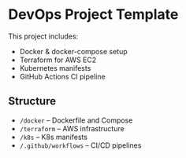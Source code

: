 # DevOps Project Template

This project includes:

- Docker & docker-compose setup
- Terraform for AWS EC2
- Kubernetes manifests
- GitHub Actions CI pipeline

## Structure

- `/docker` – Dockerfile and Compose
- `/terraform` – AWS infrastructure
- `/k8s` – K8s manifests
- `/.github/workflows` – CI/CD pipelines